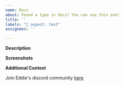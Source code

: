 ```yaml
---
name: Docs
about: Found a typo in docs? You can use this one!
title: ''
labels: "📄 aspect: text"
assignees: ''

---
```


**Description**

<!-- A brief description of the question or issue, also include what you tried and what didn't work: -->

**Screenshots**

<!-- Please add a screenshot if applicable -->

**Additional Context**  <!-- Optional -->  

<!-- Add any other context about the problem here. -->

Join Eddie's discord community [here](https://discord.com/invite/jZQs6Wu)

